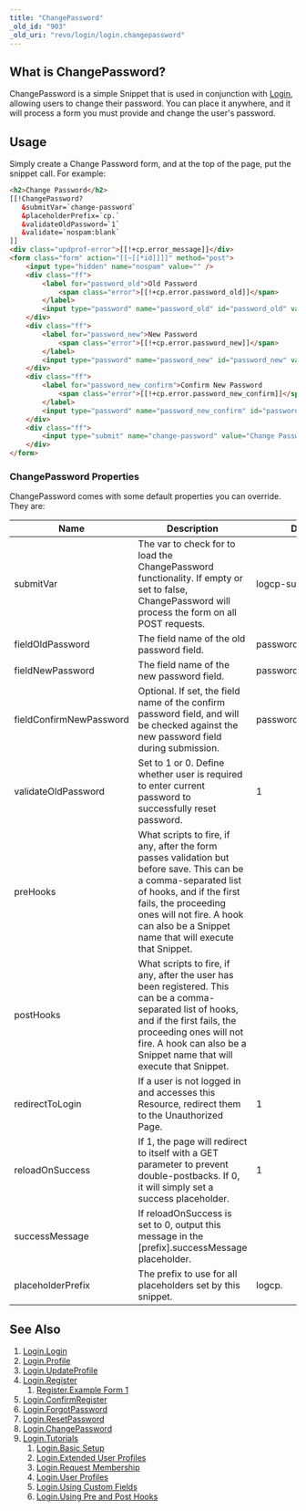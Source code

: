 ```yaml
---
title: "ChangePassword"
_old_id: "903"
_old_uri: "revo/login/login.changepassword"
---
```


## What is ChangePassword?

ChangePassword is a simple Snippet that is used in conjunction with [Login](extras/login/login "Login.Login"), allowing users to change their password. You can place it anywhere, and it will process a form you must provide and change the user's password.

## Usage

Simply create a Change Password form, and at the top of the page, put the snippet call. For example:

``` html
<h2>Change Password</h2>
[[!ChangePassword?
   &submitVar=`change-password`
   &placeholderPrefix=`cp.`
   &validateOldPassword=`1`
   &validate=`nospam:blank`
]]
<div class="updprof-error">[[!+cp.error_message]]</div>
<form class="form" action="[[~[[*id]]]]" method="post">
    <input type="hidden" name="nospam" value="" />
    <div class="ff">
        <label for="password_old">Old Password
            <span class="error">[[!+cp.error.password_old]]</span>
        </label>
        <input type="password" name="password_old" id="password_old" value="[[+cp.password_old]]" />
    </div>
    <div class="ff">
        <label for="password_new">New Password
            <span class="error">[[!+cp.error.password_new]]</span>
        </label>
        <input type="password" name="password_new" id="password_new" value="[[+cp.password_new]]" />
    </div>
    <div class="ff">
        <label for="password_new_confirm">Confirm New Password
            <span class="error">[[!+cp.error.password_new_confirm]]</span>
        </label>
        <input type="password" name="password_new_confirm" id="password_new_confirm" value="[[+cp.password_new_confirm]]" />
    </div>
    <div class="ff">
        <input type="submit" name="change-password" value="Change Password" />
    </div>
</form>
```

### ChangePassword Properties

ChangePassword comes with some default properties you can override. They are:

| Name                    | Description                                                                                                                                                                                                                                               | Default                |
| ----------------------- | --------------------------------------------------------------------------------------------------------------------------------------------------------------------------------------------------------------------------------------------------------- | ---------------------- |
| submitVar               | The var to check for to load the ChangePassword functionality. If empty or set to false, ChangePassword will process the form on all POST requests.                                                                                                       | logcp-submit           |
| fieldOldPassword        | The field name of the old password field.                                                                                                                                                                                                                 | password\_old          |
| fieldNewPassword        | The field name of the new password field.                                                                                                                                                                                                                 | password\_new          |
| fieldConfirmNewPassword | Optional. If set, the field name of the confirm password field, and will be checked against the new password field during submission.                                                                                                                     | password\_new\_confirm |
| validateOldPassword     | Set to 1 or 0. Define whether user is required to enter current password to successfully reset password.                                                                                                                                                  | 1                      |
| preHooks                | What scripts to fire, if any, after the form passes validation but before save. This can be a comma-separated list of hooks, and if the first fails, the proceeding ones will not fire. A hook can also be a Snippet name that will execute that Snippet. |                        |
| postHooks               | What scripts to fire, if any, after the user has been registered. This can be a comma-separated list of hooks, and if the first fails, the proceeding ones will not fire. A hook can also be a Snippet name that will execute that Snippet.               |                        |
| redirectToLogin         | If a user is not logged in and accesses this Resource, redirect them to the Unauthorized Page.                                                                                                                                                            | 1                      |
| reloadOnSuccess         | If 1, the page will redirect to itself with a GET parameter to prevent double-postbacks. If 0, it will simply set a success placeholder.                                                                                                                  | 1                      |
| successMessage          | If reloadOnSuccess is set to 0, output this message in the \[prefix\].successMessage placeholder.                                                                                                                                                         |                        |
| placeholderPrefix       | The prefix to use for all placeholders set by this snippet.                                                                                                                                                                                               | logcp.                 |

## See Also

1. [Login.Login](extras/login/login)
2. [Login.Profile](extras/login/login.profile)
3. [Login.UpdateProfile](extras/login/login.updateprofile)
4. [Login.Register](extras/login/login.register)
   1. [Register.Example Form 1](extras/login/login.register/example-form-1)
5. [Login.ConfirmRegister](extras/login/login.confirmregister)
6. [Login.ForgotPassword](extras/login/login.forgotpassword)
7. [Login.ResetPassword](extras/login/login.resetpassword)
8. [Login.ChangePassword](extras/login/login.changepassword)
9. [Login.Tutorials](extras/login/login.tutorials)
    1. [Login.Basic Setup](extras/login/login.tutorials/basic-setup)
    2. [Login.Extended User Profiles](extras/login/login.tutorials/extended-user-profiles)
    3. [Login.Request Membership](extras/login/login.tutorials/request-membership)
    4. [Login.User Profiles](extras/login/login.tutorials/user-profiles)
    5. [Login.Using Custom Fields](extras/login/login.tutorials/using-custom-fields)
    6. [Login.Using Pre and Post Hooks](extras/login/login.tutorials/using-pre-and-post-hooks)